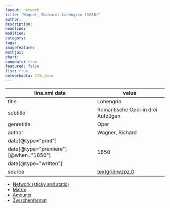 ```yaml
---
layout: network
title: "Wagner, Richard: Lohengrin (1850)"
author:
description:
headline:
modified:
category:
tags:
imagefeature: 
mathjax: 
chart: 
comments: true
featured: false
list: true
networkdata: 175.json
---
```

lina.xml data  | value
------------- | -------------
title|Lohengrin
subtitle|Romantische Oper in drei Aufzügen
genretitle|Oper
author|Wagner, Richard
date[@type="print"]|
date[@type="premiere"][@when="1850"]|1850
date[@type="written"]|
source|[textgrid:wzpz.0](https://textgridlab.org/1.0/tgcrud-public/rest/textgrid:wzpz.0/data)



* [Network (sticky and static)](/network175)
* [Matrix](/matrix175)
* [Amounts](/amount175)
* [Zwischenformat](/lina175 )
